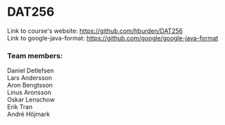 # DAT256

Link to course's website: https://github.com/hburden/DAT256  
Link to google-java-format: https://github.com/google/google-java-format

### Team members:
Daniel Detlefsen  
Lars Andersson  
Aron Bengtsson  
Linus Aronsson  
Oskar Lenschow  
Erik Tran  
André Höjmark  
